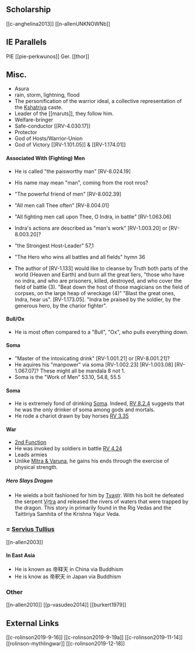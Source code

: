 ## Scholarship
[[c-anghelina2013]]
[[n-allenUNKNOWNb]]

## IE Parallels
PIE [[pie-perkwunos]]
Ger. [[thor]]

## Misc.

- Asura
- rain, storm, lightning, flood
- The personification of the warrior ideal, a collective representation of the [Kshatriya](kshatriya.md) caste.
- Leader of the [[maruts]], they follow him.
- Welfare-bringer
- Safe-conductor [[RV-4.030.17]]
- Protector
- God of Hosts/Warrior-Union
- God of Victory [[RV-1.101.05]] & [[RV-1.174.01]]

#### Associated With (Fighting) Men
- He is called "the paisworthy man" [RV-8.024.19]
- His name may mean "man", coming from the root nros?
- "The powerful friend of men" [RV-8.002.39]
- "All men call Thee often" [RV-8.004.01]
- "All fighting men call upon Thee, O Indra, in battle" [RV-1.063.06]
- Indra's actions are described as "man's work" [RV-1.003.20] or [RV-8.003.20]?
- "the Strongest Host-Leader" 57,1
- "The Hero who wins all battles and all fields" hymn 36

- The author of [RV-1.133] would like to cleanse by Truth both parts of the world (Heaven and Earth) and burn all the great liers, "those who have no indra, and who are prisoners, killed, destroyed, and who cover the field of battle (3). "Beat down the host of those magicians on the field of corpses, on the large heap of wreckage (4)" "Blast the great ones, Indra, hear us". [RV-1.173.05].  "Indra be praised by the soldier, by the generous hero, by the charior fighter". 

#### Bull/Ox
- He is most often compared to a "Bull", "Ox", who pulls everything down.

#### Soma
- "Master of the intoxicating drink" [RV-1.001.21] or [RV-8.001.21]?
- He aquires his "manpower" via soma [RV-1.002.23] [RV-1.003.08] [RV-1.067.07]? These might all be mandala 8 not 1.
- Soma is the "Work of Men" 53.10, 54.8, 55.5

#### Soma
- He is extremely fond of drinking [Soma](soma.md). Indeed, [RV 8.2.4](RV-8.2.4.md) suggests that he was the only drinker of soma among gods and mortals.
- He rode a chariot drawn by bay horses [RV 3.35](RV-3.35.md)

#### War
- [2nd Function](functions-second.md)
- He was invoked by soldiers in battle [RV 4.24](RV-4.24.md)
- Leads armies
- Unlike [Mitra & Varuna](mitra-and-varuna.md), he gains his ends through the exercise of physical strength. 
##### Hero Slays Dragon
- He wields a bolt fashioned for him by [Tvaṣṭṛ](tvastr.md). With his bolt he defeated the serpent [Vṛtra](vrtra.md) and released the rivers of waters that were trapped by the dragon. This story in primarily found in the Rig Vedas and the Taittiriya Samhita of the Krishna Yajur Veda.

### = [Servius Tullius](servius-tullius)
[[n-allen2003]]
#### In East Asia
- He is known as 帝释天 in China via Buddhism
- He is know as 帝釈天 in Japan via Buddhism

### Other
[[n-allen2010]]
[[p-vasudeo2014]]
[[burkert1979]]

## External Links
[[c-rolinson2019-9-16]]
[[c-rolinson2019-9-19a]]
[[c-rolinson2019-11-14]]
[[rolinson-mythlingwar]]
[[c-rolinson2019-12-18]]